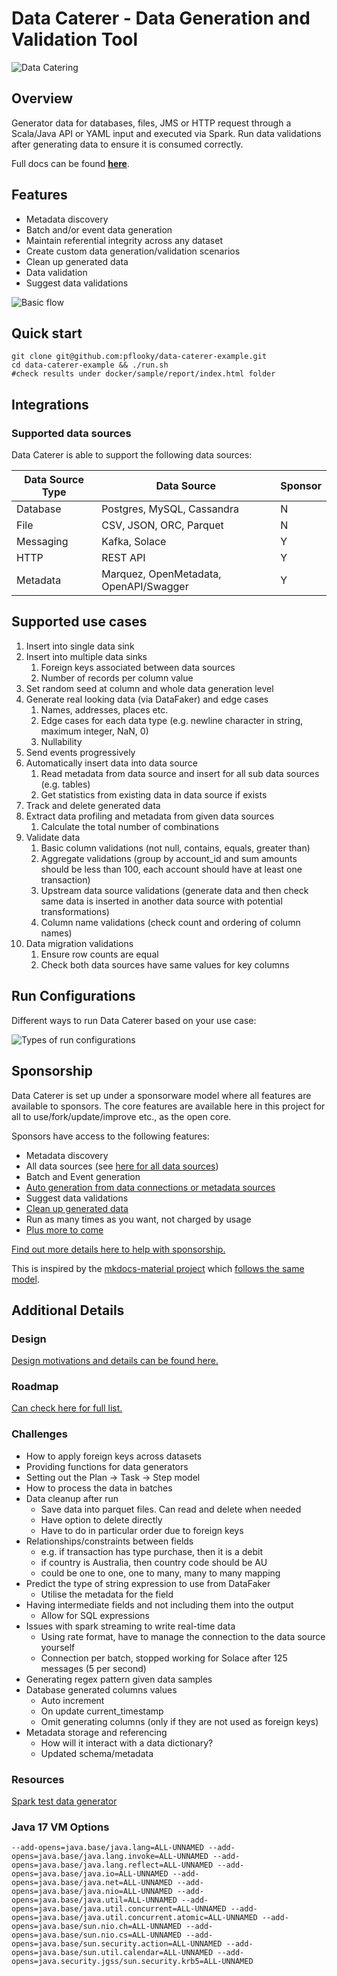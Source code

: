 # Data Caterer - Data Generation and Validation Tool

![Data Catering](misc/banner/logo_landscape_banner.svg)

## Overview

Generator data for databases, files, JMS or HTTP request through a Scala/Java API or YAML input and executed via Spark.
Run data validations after generating data to ensure it is consumed correctly.

Full docs can be found [**here**](https://data.catering).

## Features

- Metadata discovery
- Batch and/or event data generation
- Maintain referential integrity across any dataset
- Create custom data generation/validation scenarios
- Clean up generated data
- Data validation
- Suggest data validations

![Basic flow](design/high_level_flow-basic-flow.svg)

## Quick start

```shell
git clone git@github.com:pflooky/data-caterer-example.git
cd data-caterer-example && ./run.sh
#check results under docker/sample/report/index.html folder
```

## Integrations

### Supported data sources

Data Caterer is able to support the following data sources:

| Data Source Type | Data Source                            | Sponsor |
|------------------|----------------------------------------|---------|
| Database         | Postgres, MySQL, Cassandra             | N       |
| File             | CSV, JSON, ORC, Parquet                | N       |
| Messaging        | Kafka, Solace                          | Y       |
| HTTP             | REST API                               | Y       |
| Metadata         | Marquez, OpenMetadata, OpenAPI/Swagger | Y       |

## Supported use cases

1. Insert into single data sink
2. Insert into multiple data sinks
   1. Foreign keys associated between data sources
   2. Number of records per column value
3. Set random seed at column and whole data generation level
4. Generate real looking data (via DataFaker) and edge cases
   1. Names, addresses, places etc.
   2. Edge cases for each data type (e.g. newline character in string, maximum integer, NaN, 0)
   3. Nullability
5. Send events progressively
6. Automatically insert data into data source
   1. Read metadata from data source and insert for all sub data sources (e.g. tables)
   2. Get statistics from existing data in data source if exists
7. Track and delete generated data
8. Extract data profiling and metadata from given data sources
   1. Calculate the total number of combinations
9. Validate data
   1. Basic column validations (not null, contains, equals, greater than)
   2. Aggregate validations (group by account_id and sum amounts should be less than 100, each account should have at
      least one transaction)
   3. Upstream data source validations (generate data and then check same data is inserted in another data source with
      potential transformations)
   4. Column name validations (check count and ordering of column names)
10. Data migration validations
    1. Ensure row counts are equal
    2. Check both data sources have same values for key columns

## Run Configurations

Different ways to run Data Caterer based on your use case:

![Types of run configurations](design/high_level_flow-run-config.svg)

## Sponsorship

Data Caterer is set up under a sponsorware model where all features are available to sponsors. The core features
are available here in this project for all to use/fork/update/improve etc., as the open core.

Sponsors have access to the following features:

- Metadata discovery
- All data sources (see [here for all data sources](https://data.catering/setup/connection/))
- Batch and Event generation
- [Auto generation from data connections or metadata sources](https://data.catering/setup/guide/scenario/auto-generate-connection/)
- Suggest data validations
- [Clean up generated data](https://data.catering/setup/guide/scenario/delete-generated-data/)
- Run as many times as you want, not charged by usage
- [Plus more to come](#roadmap)

[Find out more details here to help with sponsorship.](https://data.catering/sponsor)

This is inspired by the [mkdocs-material project](https://github.com/squidfunk/mkdocs-material) which
[follows the same model](https://squidfunk.github.io/mkdocs-material/insiders/).

## Additional Details

### Design

[Design motivations and details can be found here.](https://data.catering/setup/design)

### Roadmap

[Can check here for full list.](https://data.catering/use-case/roadmap/)

### Challenges

- How to apply foreign keys across datasets
- Providing functions for data generators
- Setting out the Plan -> Task -> Step model
- How to process the data in batches
- Data cleanup after run
  - Save data into parquet files. Can read and delete when needed
  - Have option to delete directly
  - Have to do in particular order due to foreign keys
- Relationships/constraints between fields
  - e.g. if transaction has type purchase, then it is a debit
  - if country is Australia, then country code should be AU
  - could be one to one, one to many, many to many mapping
- Predict the type of string expression to use from DataFaker
  - Utilise the metadata for the field
- Having intermediate fields and not including them into the output
  - Allow for SQL expressions
- Issues with spark streaming to write real-time data
  - Using rate format, have to manage the connection to the data source yourself
  - Connection per batch, stopped working for Solace after 125 messages (5 per second)
- Generating regex pattern given data samples
- Database generated columns values
  - Auto increment
  - On update current_timestamp
  - Omit generating columns (only if they are not used as foreign keys)
- Metadata storage and referencing
  - How will it interact with a data dictionary?
  - Updated schema/metadata

### Resources

[Spark test data generator](https://github.com/apache/spark/blob/master/sql/catalyst/src/test/scala/org/apache/spark/sql/RandomDataGenerator.scala)

### Java 17 VM Options

```shell
--add-opens=java.base/java.lang=ALL-UNNAMED --add-opens=java.base/java.lang.invoke=ALL-UNNAMED --add-opens=java.base/java.lang.reflect=ALL-UNNAMED --add-opens=java.base/java.io=ALL-UNNAMED --add-opens=java.base/java.net=ALL-UNNAMED --add-opens=java.base/java.nio=ALL-UNNAMED --add-opens=java.base/java.util=ALL-UNNAMED --add-opens=java.base/java.util.concurrent=ALL-UNNAMED --add-opens=java.base/java.util.concurrent.atomic=ALL-UNNAMED --add-opens=java.base/sun.nio.ch=ALL-UNNAMED --add-opens=java.base/sun.nio.cs=ALL-UNNAMED --add-opens=java.base/sun.security.action=ALL-UNNAMED --add-opens=java.base/sun.util.calendar=ALL-UNNAMED --add-opens=java.security.jgss/sun.security.krb5=ALL-UNNAMED
```
